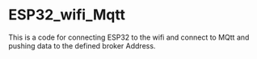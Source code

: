 # ESP32_wifi_Mqtt
This is a code for connecting ESP32 to the wifi and connect to MQtt and pushing data to the defined broker Address.
